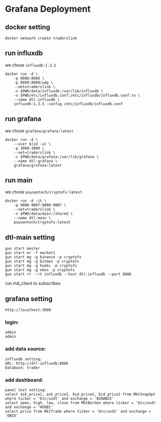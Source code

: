# Grafana Deployment

## docker setting

```
docker network create traderslink
```

## run influxdb

we chose `influxdb:1.3.5`

```
docker run -d \
    -p 8086:8086 \
    -p 8089:8089/udp \
    --net=traderslink \
    -v $PWD/data/influxdb:/var/lib/influxdb \
    -v $PWD/etc/influxdb.conf:/etc/influxdb/influxdb.conf:ro \
    --name dtl-influxdb \
    influxdb:1.3.5 -config /etc/influxdb/influxdb.conf
```

## run grafana

we chose `grafana/grafana:latest`

```
docker run -d \
    --user $(id -u) \
    -p 3000:3000 \
    --net=traderslink \
    -v $PWD/data/grafana:/var/lib/grafana \
    --name dtl-grafana \
    grafana/grafana:latest
```

## run main

we chose `puyuantech/cryptofx:latest`

```
docker run -d -it \
    -p 9000-9007:9000-9007 \
    --net=traderslink \
    -v $PWD/data/main:/shared \
    --name dtl-main \
    puyuantech/cryptofx:latest
```

## dtl-main setting

```
gun start master
gun start mr -f market1
gun start mg -g binance -p cryptofx
gun start mg -g bitmex -p cryptofx
gun start mg -g huobi -p cryptofx
gun start mg -g okex -p cryptofx
gun start rr --rt influxdb --host dtl-influxdb --port 8086
```

run md_client to subscribes

## grafana setting

    http://localhost:3000

### login:

    admin
    admin

### add data source:

    influxdb setting:
    URL: http://dtl-influxdb:8086
    Database: trader

### add dashboard:

    panel test setting:
    select ask_price1, ask_price2, bid_price1, bid_price2 from MktSnapOpt where ticker = 'btc/usdt' and exchange = 'BINANCE'
    select open, high, low, close from MktBarGen where ticker = 'btc/usdt' and exchange = 'HUOBI'
    select price from MktTrade where ticker = 'btc/usdt' and exchange = 'OKEX'
